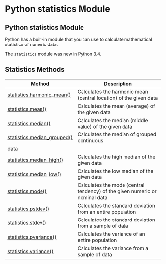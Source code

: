 
Python statistics Module
========================


Python statistics Module
------------------------


Python has a built-in module that you can use to calculate mathematical 
statistics of numeric data.


The `statistics` module was new in Python 3.4.


Statistics Methods
------------------




| Method | Description |
| --- | --- |
| [statistics.harmonic\_mean()](ref_stat_harmonic_mean.asp) | Calculates the harmonic mean (central location) of the given data |
| [statistics.mean()](ref_stat_mean.asp) | Calculates the mean (average) of the given data |
| [statistics.median()](ref_stat_median.asp) | Calculates the median (middle value) of the given data |
| [statistics.median\_grouped()](ref_stat_median_grouped.asp) | Calculates the median of grouped continuous 
 data |
| [statistics.median\_high()](ref_stat_median_high.asp) | Calculates the high median of the given data |
| [statistics.median\_low()](ref_stat_median_low.asp) | Calculates the low median of the given data |
| [statistics.mode()](ref_stat_mode.asp) | Calculates the mode (central tendency) of the given numeric or nominal data |
| [statistics.pstdev()](ref_stat_pstdev.asp) | Calculates the standard deviation from an entire population |
| [statistics.stdev()](ref_stat_stdev.asp) | Calculates the standard deviation from a sample of data |
| [statistics.pvariance()](ref_stat_pvariance.asp) | Calculates the variance of an entire population |
| [statistics.variance()](ref_stat_variance.asp) | Calculates the variance from a sample of data |


